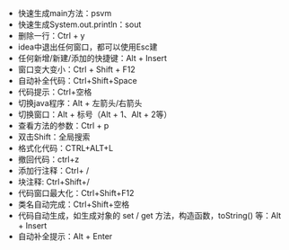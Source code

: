 

* 快速生成main方法：psvm
* 快速生成System.out.println：sout
* 删除一行：Ctrl + y
* idea中退出任何窗口，都可以使用Esc建
* 任何新增/新建/添加的快捷键：Alt + Insert
* 窗口变大变小：Ctrl + Shift + F12
* 自动补全代码：Ctrl+Shift+Space
* 代码提示：Ctrl+空格
* 切换java程序：Alt + 左箭头/右箭头
* 切换窗口：Alt + 标号（Alt + 1、Alt + 2等）
* 查看方法的参数：Ctrl + p
* 双击Shift：全局搜索
* 格式化代码：CTRL+ALT+L 
* 撤回代码：ctrl+z
* 添加行注释：Ctrl+ /
* 块注释: Ctrl+Shift+/
* 代码窗口最大化：Ctrl+Shift+F12
* 类名自动完成：Ctrl+Shift+空格
* 代码自动生成，如生成对象的 set / get 方法，构造函数，toString() 等：Alt + Insert
* 自动补全提示：Alt + Enter